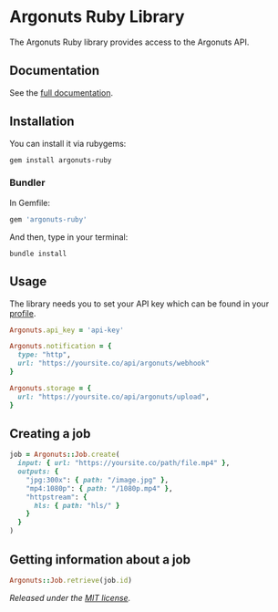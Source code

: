 # Argonuts Ruby Library

The Argonuts Ruby library provides access to the Argonuts API.

## Documentation

See the [full documentation](https://argonuts.co/docs).

## Installation

You can install it via rubygems:

```console
gem install argonuts-ruby
```

### Bundler

In Gemfile:

```ruby
gem 'argonuts-ruby'
```

And then, type in your terminal:

```console
bundle install
```

## Usage

The library needs you to set your API key which can be found in your [profile](https://argonuts.co/profile).


```ruby
Argonuts.api_key = 'api-key'

Argonuts.notification = {
  type: "http",
  url: "https://yoursite.co/api/argonuts/webhook"
}

Argonuts.storage = {
  url: "https://yoursite.co/api/argonuts/upload",
}
```

## Creating a job

```ruby
job = Argonuts::Job.create(
  input: { url: "https://yoursite.co/path/file.mp4" },
  outputs: {
    "jpg:300x": { path: "/image.jpg" },
    "mp4:1080p": { path: "/1080p.mp4" },
    "httpstream": {
      hls: { path: "hls/" }
    }
  }
)
```

## Getting information about a job

```ruby
Argonuts::Job.retrieve(job.id)
```

*Released under the [MIT license](http://www.opensource.org/licenses/mit-license.php).*
